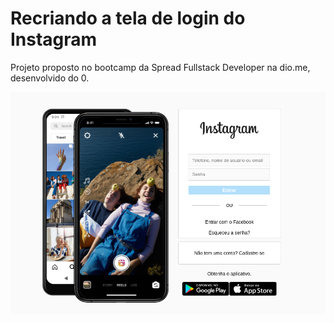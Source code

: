 # Recriando a tela de login do Instagram

Projeto proposto no bootcamp da Spread Fullstack Developer na dio.me, desenvolvido do 0.


![](demo.png)
